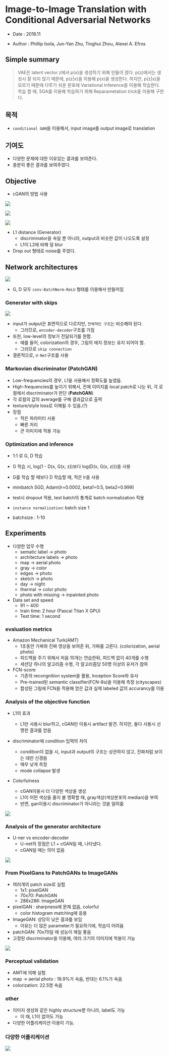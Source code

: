 # Image-to-Image Translation with Conditional Adversarial Networks

- Date : 2016.11 

- Author : Phillip Isola, Jun-Yan Zhu, Tinghui Zhou,  Alexei A. Efros



## Simple summary

>VAE은 latent vector z에서 p(x)을 생성하기 위해 만들어 졌다. p(z)에서는 생성시 잘 되지 않기 때문에, p(z|x)을 이용해 p(x)을 생성한다. 하지만, p(z|x)을 모르기 때문에 다루기 쉬운 분포에 Variational Inference을 이용해 학습한다. 학습 할 때, SGA를 이용해 학습하기 위해 Reparametation trick을 이용해 구한다.



## 목적

- `conditional GAN`을 이용해서, input image를 output image로 translation



## 기여도

- 다양한 문제에 대한 이유있는 결과를 보여준다.
- 충분히 좋은 결과를 보여주였다.



## Objective

- cGAN의 방법 사용

![](../../images/pix2pix_2.png)

![](../../images/pix2pix_3.png)

![](../../images/pix2pix_4.png)

- L1 distance (Generator)
  - discriminator을 속일 뿐 아니라, output과 비슷한 값이 나오도록 설정
  - L1이 L2에 비해 덜 blur
- Drop out 형태로 noise를 주었다.



## Network architectures

![](../../images/pix2pix_1.png)



- G, D 모두 `conv-BatchNorm-ReLU` 형태를 이용해서 만들어짐



### Generator with skips

![](../../images/pix2pix_9.png)

- input가 output은 표면적으로 다르지만, `전체적인 구조`는 비슷해야 된다.
  - 그러므로, `encoder-decoder`구조를 가짐
- 또한, low-level의 정보가 전달되기를 원함.
  - 예를 들어, colorization의 경우, 그림의 에지 정보는 유지 되어야 함.
  - 그러므로 `skip connection`
- 결론적으로, `U-Net`구조를 사용



### Markovian discriminator (PatchGAN)

- Low-frequencies의 경우, L1을 사용해서 정확도를 높였음.
- High-frequencies를 높이기 위해서, 전체 이미지를  local patch로 나눈 뒤, 각 로컬에서 discriminator가 판단 (**PatchGAN**)
- 각 로컬의 값의 average를 구해 결과값으로 출력
- texture/style loss로 이해될 수 있음.(?)
- 장점 
  - 적은 파라미터 사용
  - 빠른 처리
  - 큰 이미지에 적용 가능



### Optimization and inference

- 1:1 로 G, D 학습
- G 학습 시, log(1 - D(x, G(x, z))보다 log(D(x, G(x, z)))을 사용
- G를 학습 할 때보다 D 학습할 때, 적은 lr을 사용
- minibatch SGD, Adam(lr=0.0002, beta1=0.5, beta2=0.999)



- test시 dropout 적용, test batch의 통계로 batch normalization 적용
- `instance normalization`: batch size 1
- batchsize : 1-10



## Experiments

- 다양한 업무 수행
  - sematic label -> photo
  - architecture labels -> photo
  - map -> aerial photo
  - gray -> color
  - edges -> photo
  - sketch -> photo
  - day -> night
  - thermal -> color photo
  - photo with missing -> inpainted photo
- Data set and speed
  - 91 ~ 400
  - train time: 2 hour (Pascal Titan X GPU)
  - Test time: 1 second



### evaluation metrics

- Amazon Mechanical Turk(AMT)
  - 1초동안 가짜와 진짜 영상을 보여준 뒤, 가짜를 고른다. (colorization, aerial photo)
  - 피드백을 주기 위해서 처음 10개는 연습한뒤, 피드백 없이 40개를 수행
  - 세션당 하나의 알고리즘 수행, 각 알고리즘당 50명 이상의 유저가 참여
- FCN-score
  - 기존의 recongnition system을 활용, Inception Score와 유사
  - Pre-trained된 semantic classifier(FCN-8s)을 이용해 측정 (cityscapes)
  - 합성된 그림에 FCN을 적용해 얻은 값과 실제 labeled 값의 accurancy를 이용



### Analysis of the objective function

- L1의 효과

  - L1만 사용시 blur하고, cGAN만 이용시 artifact 발견. 하지만, 둘다 사용시 선명한 결과를 얻음

- discriminator에 condition 입력의 차이

  - condition이 없을 시, input과 output의 구조는 상관하지 않고, 진짜처럼 보이는 데만 신경씀
  - 매우 낮게 측정
  - mode collapse 발생

- Colorfulness

  - cGAN이용시 더 다양한 색상을 생성
  - L1이 어떤 색상을 줄지 불 명확할 때, gray색상(색상분포의 median)을 부여
  - 반면, gan이용시 discriminator가 아니라는 것을 알려줌

![](../../images/pix2pix_5.png)

### Analysis of the generator architecture

- U-ner vs encoder-decoder
  - U-net의 장점은 L1 + cGAN일 때, 나타냈다.
  - cGAN일 때는 의미 없음

![](../../images/pix2pix_6.png)



### From PixelGans to PatchGANs to ImageGANs

- 여러개의 patch size로 실험
  - 1x1: pixelGAN
  - 70x70: PatchGAN
  - 286x286: ImageGAN
- pixelGAN : sharpness에 문제 없음, colorful
  - color  histogram matching에 응용
- ImageGAN: 상당히 낮은 결과를 보임
  - 이유는 더 많은 parameter가 필요하기에, 학습이 어려움
- patchGAN: 70x70일 때 성능이 제일 좋음
- 고정된 discriminator을 이용해, 여러 크기의 이미지에 적용이 가능

![](../../images/pix2pix_7.png)



### Perceptual validation

- AMT에 의해 실험
- map -> aerial photo : 18.9%가 속음, 반대는 6.1%가 속음
- colorization: 22.5명 속음



### other

- 이미지 생성와 같은 highly structure뿐 아니라, label도 가능	
  - 이 때, L1이 없어도 가능
- 다양한 어플리케이션 이용이 가능.



### 다양한 어플리케이션

![](../../images/pix2pix_8.png)